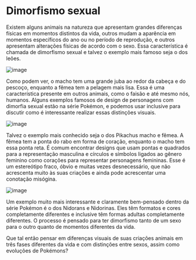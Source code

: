 # Dimorfismo sexual

Existem alguns animais na natureza que apresentam grandes diferenças físicas em momentos distintos da vida, outros mudam a aparência em momentos específicos do ano ou no período de reprodução, e outros apresentam alterações físicas de acordo com o sexo. Essa característica é chamada de dimorfismo sexual e talvez o exemplo mais famoso seja o dos leões.

![image](https://github.com/AndreCoutinhom/animals_and_creatures_concept_design/assets/91290799/c5b1a44e-b710-4b13-90dd-98f209074022)

Como podem ver, o macho tem uma grande juba ao redor da cabeça e do pescoço, enquanto a fêmea tem a pelagem mais lisa. Essa é uma característica presente em outros animais, como o faisão e até mesmo nós, humanos. Alguns exemplos famosos de design de personagens com dimorfia sexual estão na série Pokémon, e podemos usar inclusive para discutir como é interessante realizar essas distinções visuais.

![image](https://github.com/AndreCoutinhom/animals_and_creatures_concept_design/assets/91290799/bb8f06c0-c488-44d4-a0f1-be19c045cce7)

Talvez o exemplo mais conhecido seja o dos Pikachus macho e fêmea. A fêmea tem a ponta do rabo em forma de coração, enquanto o macho tem essa ponta reta. É comum encontrar designs que usam pontas e quadrados para a representação masculina e círculos e símbolos ligados ao gênero feminino como corações para representar personagens femininas. Esse é um estereótipo fraco, óbvio e muitas vezes desnecessário, que não acrescenta muito às suas criações e ainda pode acrescentar uma conotação misógina.

![image](https://github.com/AndreCoutinhom/animals_and_creatures_concept_design/assets/91290799/5fa9f691-f415-4a74-852c-f6112c17c777)

Um exemplo muito mais interessante e claramente bem-pensado dentro da série Pokémon é o dos Nidorans e Nidorinas. Eles têm formatos e cores completamente diferentes e inclusive têm formas adultas completamente diferentes. O processo é pensado para ter dimorfismo tanto de um sexo para o outro quanto de momentos diferentes da vida.

Que tal então pensar em diferenças visuais de suas criações animais em três fases diferentes da vida e com distinções entre sexos, assim como evoluções de Pokémons?
